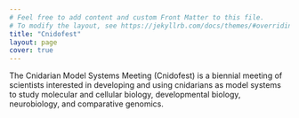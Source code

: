 ```yaml
---
# Feel free to add content and custom Front Matter to this file.
# To modify the layout, see https://jekyllrb.com/docs/themes/#overriding-theme-defaults
title: "Cnidofest"
layout: page
cover: true
---
```



The Cnidarian Model Systems Meeting (Cnidofest) is a biennial meeting of scientists interested in developing and using cnidarians as model systems to study molecular and cellular biology, developmental biology, neurobiology, and comparative genomics.


